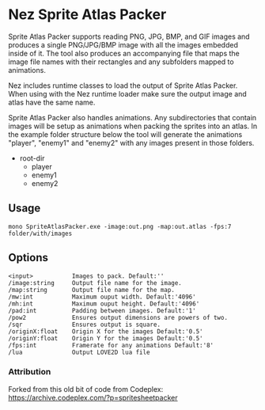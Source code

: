 Nez Sprite Atlas Packer
==========
Sprite Atlas Packer supports reading PNG, JPG, BMP, and GIF images and produces a single PNG/JPG/BMP image with all the images embedded inside of it. The tool also produces an accompanying file that maps the image file names with their rectangles and any subfolders mapped to animations.

Nez includes runtime classes to load the output of Sprite Atlas Packer. When using with the Nez runtime loader make sure the output image and atlas have the same name.

Sprite Atlas Packer also handles animations. Any subdirectories that contain images will be setup as animations when packing the sprites into an atlas. In the example folder structure below the tool will generate the animations "player", "enemy1" and "enemy2" with any images present in those folders.

- root-dir
	- player
	- enemy1
	- enemy2


## Usage

`mono SpriteAtlasPacker.exe -image:out.png -map:out.atlas -fps:7 folder/with/images`


## Options

```
<input>           Images to pack. Default:''
/image:string     Output file name for the image.
/map:string       Output file name for the map.
/mw:int           Maximum ouput width. Default:'4096'
/mh:int           Maximum ouput height. Default:'4096'
/pad:int          Padding between images. Default:'1'
/pow2             Ensures output dimensions are powers of two.
/sqr              Ensures output is square.
/originX:float    Origin X for the images Default:'0.5'
/originY:float    Origin Y for the images Default:'0.5'
/fps:int          Framerate for any animations Default:'8'
/lua              Output LOVE2D lua file
```



### Attribution
Forked from this old bit of code from Codeplex: https://archive.codeplex.com/?p=spritesheetpacker